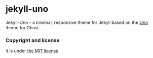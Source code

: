 # jekyll-uno

Jekyll-Uno - a minimal, responsive theme for Jekyll based on the [Uno](https://github.com/daleanthony/Uno) theme for Ghost.


### Copyright and license

It is under [the MIT license](/LICENSE).
